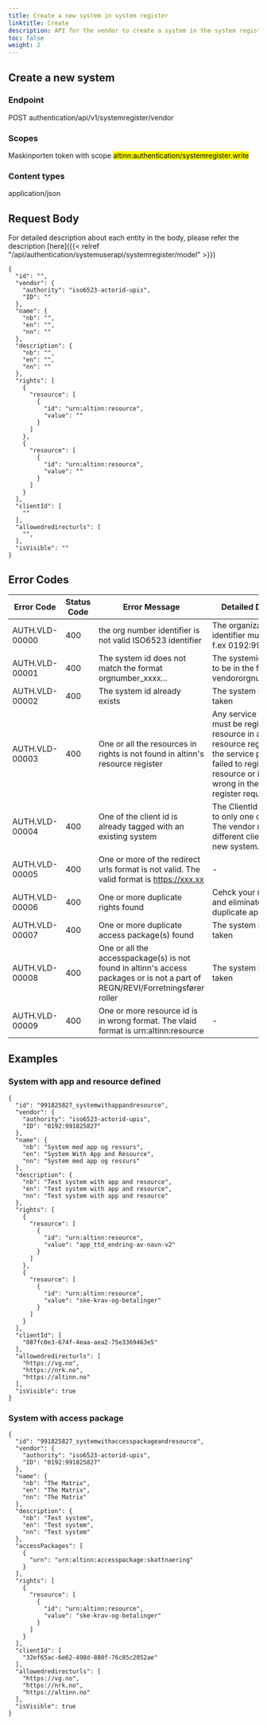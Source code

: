 ```yaml
---
title: Create a new system in system register
linktitle: Create
description: API for the vendor to create a system in the system register
toc: false
weight: 2
---
```

## Create a new system

### Endpoint
POST authentication/api/v1/systemregister/vendor

### Scopes
Maskinporten token with scope <mark>altinn:authentication/systemregister.write</mark>

### Content types
application/json

## Request Body
For detailed description about each entity in the body, please refer the description [here]({{< relref "/api/authentication/systemuserapi/systemregister/model" >}})

```
{
  "id": "",
  "vendor": {
    "authority": "iso6523-actorid-upis",
    "ID": ""
  },
  "name": {
    "nb": "",
    "en": "",
    "nn": ""
  },
  "description": {
    "nb": "",
    "en": "",
    "nn": ""
  },
  "rights": [
    {
      "resource": [
        {
          "id": "urn:altinn:resource",
          "value": ""
        }
      ]
    },
    {
      "resource": [
        {
          "id": "urn:altinn:resource",
          "value": ""
        }
      ]
    }
  ],
  "clientId": [
    ""
  ],
  "allowedredirecturls": [
    "",
  ],
  "isVisible": ""
}
```


## Error Codes

| Error Code     | Status Code | Error Message      | Detailed Description   |
|----------------|-------------|--------------------|------------------------|
| AUTH.VLD-00000 | 400 | the org number identifier is not valid ISO6523 identifier | The organization identifier must be 0192, f.ex 0192:991825827 |
| AUTH.VLD-00001 | 400 | The system id does not match the format orgnumber_xxxx...  | The systemid is expected to be in the format vendororgnumber_xxxxxx |
| AUTH.VLD-00002 | 400 | The system id already exists | The system id is already taken |
| AUTH.VLD-00003 | 400 | One or all the resources in rights is not found in altinn's resource register | Any service outside altinn must be registered as a resource in altinn's resource register. Either the service provider has failed to register the resource or is specified wrong in the system register request. 
| AUTH.VLD-00004 | 400 | One of the client id is already tagged with an existing system | The ClientId can be tied to only one organisation. The vendor must use a different client id for the new system.
| AUTH.VLD-00005 | 400 | One or more of the redirect urls format is not valid. The valid format is https://xxx.xx | - |
| AUTH.VLD-00006 | 400 | One or more duplicate rights found | Cehck your rights section and eliminate any duplicate app/resource |
| AUTH.VLD-00007 | 400 | One or more duplicate access package(s) found | The system id is already taken |
| AUTH.VLD-00008 | 400 | One or all the accesspackage(s) is not found in altinn's access packages or is not a part of REGN/REVI/Forretningsfører roller | The system id is already taken |
| AUTH.VLD-00009 | 400 | One or more resource id is in wrong format. The vlaid format is urn:altinn:resource | - |

## Examples

### System with app and resource defined
```
{
  "id": "991825827_systemwithappandresource",
  "vendor": {
    "authority": "iso6523-actorid-upis",
    "ID": "0192:991825827"
  },
  "name": {
    "nb": "System med app og ressurs",
    "en": "System With App and Resource",
    "nn": "System med app og ressurs"
  },
  "description": {
    "nb": "Test system with app and resource",
    "en": "Test system with app and resource",
    "nn": "Test system with app and resource"
  },
  "rights": [
    {
      "resource": [
        {
          "id": "urn:altinn:resource",
          "value": "app_ttd_endring-av-navn-v2"
        }
      ]
    },
    {
      "resource": [
        {
          "id": "urn:altinn:resource",
          "value": "ske-krav-og-betalinger"
        }
      ]
    }
  ],
  "clientId": [
    "087fc0e3-674f-4eaa-aea2-75e3369463e5"
  ],
  "allowedredirecturls": [
    "https://vg.no",
    "https://nrk.no",
    "https://altinn.no"
  ],
  "isVisible": true
}
```

### System with access package
```
{
  "id": "991825827_systemwithaccesspackageandresource",
  "vendor": {
    "authority": "iso6523-actorid-upis",
    "ID": "0192:991825827"
  },
  "name": {
    "nb": "The Matrix",
    "en": "The Matrix",
    "nn": "The Matrix"
  },
  "description": {
    "nb": "Test system",
    "en": "Test system",
    "nn": "Test system"
  },
  "accessPackages": [
    {
      "urn": "urn:altinn:accesspackage:skattnaering"
    }
  ],
  "rights": [
    {
      "resource": [
        {
          "id": "urn:altinn:resource",
          "value": "ske-krav-og-betalinger"
        }
      ]
    }
  ],
  "clientId": [
    "32ef65ac-6e62-498d-880f-76c85c2052ae"
  ],
  "allowedredirecturls": [
    "https://vg.no",
    "https://nrk.no",
    "https://altinn.no"
  ],
  "isVisible": true
}
```